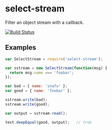 # select-stream

Filter an object stream with a callback.

[![Build Status](https://travis-ci.org/wanderview/node-select-stream.png)](https://travis-ci.org/wanderview/node-select-stream)

## Examples

```javascript
var SelectStream = require('select-stream');

var sstream = new SelectStream(function(msg) {
  return msg.name === 'foobar';
});

var bad = { name: 'snafu' };
var good = { name: 'foobar' };

sstream.write(bad);
sstream.write(good);

var output = sstream.read();

test.deepEqual(good, output);   // true
```
